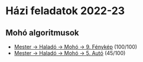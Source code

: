# Házi feladatok 2022-23

## Mohó algoritmusok
- [Mester -> Haladó -> Mohó -> 9. Fénykép](https://github.com/njavor/cpp_11f/blob/main/cpp_11f/moho_foto.cpp) (100/100)
- [Mester -> Haladó -> Mohó -> 5. Autó](https://github.com/njavor/cpp_11f/blob/main/cpp_11f/moho_auto.cpp) (45/100)
